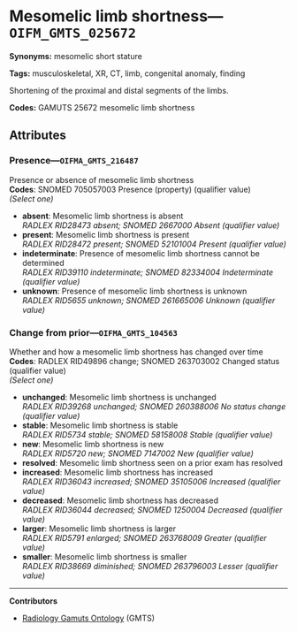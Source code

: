 # Mesomelic limb shortness—`OIFM_GMTS_025672`

**Synonyms:** mesomelic short stature

**Tags:** musculoskeletal, XR, CT, limb, congenital anomaly, finding

Shortening of the proximal and distal segments of the limbs.

**Codes:** GAMUTS 25672 mesomelic limb shortness

## Attributes

### Presence—`OIFMA_GMTS_216487`

Presence or absence of mesomelic limb shortness  
**Codes**: SNOMED 705057003 Presence (property) (qualifier value)  
*(Select one)*

- **absent**: Mesomelic limb shortness is absent  
_RADLEX RID28473 absent; SNOMED 2667000 Absent (qualifier value)_
- **present**: Mesomelic limb shortness is present  
_RADLEX RID28472 present; SNOMED 52101004 Present (qualifier value)_
- **indeterminate**: Presence of mesomelic limb shortness cannot be determined  
_RADLEX RID39110 indeterminate; SNOMED 82334004 Indeterminate (qualifier value)_
- **unknown**: Presence of mesomelic limb shortness is unknown  
_RADLEX RID5655 unknown; SNOMED 261665006 Unknown (qualifier value)_

### Change from prior—`OIFMA_GMTS_104563`

Whether and how a mesomelic limb shortness has changed over time  
**Codes**: RADLEX RID49896 change; SNOMED 263703002 Changed status (qualifier value)  
*(Select one)*

- **unchanged**: Mesomelic limb shortness is unchanged  
_RADLEX RID39268 unchanged; SNOMED 260388006 No status change (qualifier value)_
- **stable**: Mesomelic limb shortness is stable  
_RADLEX RID5734 stable; SNOMED 58158008 Stable (qualifier value)_
- **new**: Mesomelic limb shortness is new  
_RADLEX RID5720 new; SNOMED 7147002 New (qualifier value)_
- **resolved**: Mesomelic limb shortness seen on a prior exam has resolved  
- **increased**: Mesomelic limb shortness has increased  
_RADLEX RID36043 increased; SNOMED 35105006 Increased (qualifier value)_
- **decreased**: Mesomelic limb shortness has decreased  
_RADLEX RID36044 decreased; SNOMED 1250004 Decreased (qualifier value)_
- **larger**: Mesomelic limb shortness is larger  
_RADLEX RID5791 enlarged; SNOMED 263768009 Greater (qualifier value)_
- **smaller**: Mesomelic limb shortness is smaller  
_RADLEX RID38669 diminished; SNOMED 263796003 Lesser (qualifier value)_

---

**Contributors**

- [Radiology Gamuts Ontology](https://gamuts.net/) (GMTS)